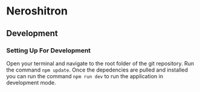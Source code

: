 # Neroshitron

## Development

### Setting Up For Development

Open your terminal and navigate to the root folder of the git repository. 
Run the command `npm update`. 
Once the depedencies are pulled and installed you can run the command `npm run dev` to run the application in development mode.
